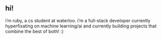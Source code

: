 ## hi!
i’m ruby, a cs student at waterloo. i’m a full-stack developer currently hyperfixating on machine learning/ai and currently building projects that combine the best of both! :)
